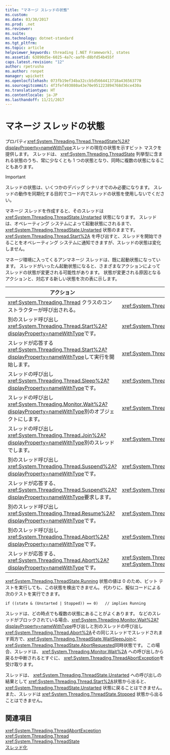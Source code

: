 ```yaml
---
title: "マネージ スレッドの状態"
ms.custom: 
ms.date: 03/30/2017
ms.prod: .net
ms.reviewer: 
ms.suite: 
ms.technology: dotnet-standard
ms.tgt_pltfrm: 
ms.topic: article
helpviewer_keywords: threading [.NET Framework], states
ms.assetid: 63890d5e-6025-4a7c-aaf0-d8bfd54b455f
caps.latest.revision: "12"
author: rpetrusha
ms.author: ronpet
manager: wpickett
ms.openlocfilehash: 073fb19ef34ba32ccb5d5664413718a436563770
ms.sourcegitcommit: 4f3fef493080a43e70e951223894768d36ce430a
ms.translationtype: HT
ms.contentlocale: ja-JP
ms.lasthandoff: 11/21/2017
---
```

# <a name="managed-thread-states"></a>マネージ スレッドの状態
プロパティ<xref:System.Threading.Thread.ThreadState%2A?displayProperty=nameWithType>スレッドの現在の状態を示すビット マスクを提供します。 スレッドは、 <xref:System.Threading.ThreadState> 列挙型に含まれる状態のうち、常に少なくとも 1 つの状態となり、同時に複数の状態になることもあります。  
  
> [!IMPORTANT]
>  スレッドの状態は、いくつかのデバッグ シナリオでのみ必要になります。 スレッドの動作を同期化する目的でコード内でスレッドの状態を使用しないでください。  
  
 マネージ スレッドを作成すると、そのスレッドは <xref:System.Threading.ThreadState.Unstarted> 状態になります。 スレッドは、オペレーティング システムによって起動状態にされるまで、 <xref:System.Threading.ThreadState.Unstarted> 状態のままです。 <xref:System.Threading.Thread.Start%2A> を呼び出すと、スレッドを開始できることをオペレーティング システムに通知できますが、スレッドの状態は変化しません。  
  
 マネージ環境に入ってくるアンマネージ スレッドは、既に起動状態になっています。 スレッドがいったん起動状態になると、さまざまなアクションによってスレッドの状態が変更される可能性があります。 状態が変更される原因となるアクションと、対応する新しい状態を次の表に示します。  
  
|アクション|変更後の新しい状態|  
|------------|-------------------------|  
|<xref:System.Threading.Thread> クラスのコンストラクターが呼び出される。|<xref:System.Threading.ThreadState.Unstarted>|  
|別のスレッド呼び出し<xref:System.Threading.Thread.Start%2A?displayProperty=nameWithType>です。|<xref:System.Threading.ThreadState.Unstarted>|  
|スレッドが応答する<xref:System.Threading.Thread.Start%2A?displayProperty=nameWithType>して実行を開始します。|<xref:System.Threading.ThreadState.Running>|  
|スレッドの呼び出し<xref:System.Threading.Thread.Sleep%2A?displayProperty=nameWithType>です。|<xref:System.Threading.ThreadState.WaitSleepJoin>|  
|スレッドの呼び出し<xref:System.Threading.Monitor.Wait%2A?displayProperty=nameWithType>別のオブジェクトにします。|<xref:System.Threading.ThreadState.WaitSleepJoin>|  
|スレッドの呼び出し<xref:System.Threading.Thread.Join%2A?displayProperty=nameWithType>別のスレッドでします。|<xref:System.Threading.ThreadState.WaitSleepJoin>|  
|別のスレッド呼び出し<xref:System.Threading.Thread.Suspend%2A?displayProperty=nameWithType>です。|<xref:System.Threading.ThreadState.SuspendRequested>|  
|スレッドが応答する、<xref:System.Threading.Thread.Suspend%2A?displayProperty=nameWithType>要求します。|<xref:System.Threading.ThreadState.Suspended>|  
|別のスレッド呼び出し<xref:System.Threading.Thread.Resume%2A?displayProperty=nameWithType>です。|<xref:System.Threading.ThreadState.Running>|  
|別のスレッド呼び出し<xref:System.Threading.Thread.Abort%2A?displayProperty=nameWithType>です。|<xref:System.Threading.ThreadState.AbortRequested>|  
|スレッドが応答する、<xref:System.Threading.Thread.Abort%2A?displayProperty=nameWithType>です。|<xref:System.Threading.ThreadState.Aborted>の後 <xref:System.Threading.ThreadState.Stopped>|  
  
 <xref:System.Threading.ThreadState.Running> 状態の値は 0 のため、ビット テストを実行しても、この状態を検出できません。 代わりに、擬似コードによる次のテストを実行できます。  
  
```  
if ((state & (Unstarted | Stopped)) == 0)   // implies Running     
```  
  
 スレッドは、どの時点でも複数の状態にあることがよくあります。 などのスレッドがブロックされている場合、<xref:System.Threading.Monitor.Wait%2A?displayProperty=nameWithType>呼び出しと別のスレッドの呼び出し<xref:System.Threading.Thread.Abort%2A>その同じスレッドでスレッドされます両方で、<xref:System.Threading.ThreadState.WaitSleepJoin>と<xref:System.Threading.ThreadState.AbortRequested>同時状態です。 この場合、スレッドは、 <xref:System.Threading.Monitor.Wait%2A> への呼び出しから戻るか中断されるとすぐに、 <xref:System.Threading.ThreadAbortException>を受け取ります。  
  
 スレッドは、 <xref:System.Threading.ThreadState.Unstarted> への呼び出しの結果として <xref:System.Threading.Thread.Start%2A>状態から出ると、 <xref:System.Threading.ThreadState.Unstarted> 状態に戻ることはできません。 また、スレッドは <xref:System.Threading.ThreadState.Stopped> 状態から出ることはできません。  
  
## <a name="see-also"></a>関連項目  
 <xref:System.Threading.ThreadAbortException>  
 <xref:System.Threading.Thread>  
 <xref:System.Threading.ThreadState>  
 [スレッド化](../../../docs/standard/threading/index.md)
